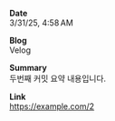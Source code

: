 **Date**  
3/31/25, 4:58 AM

**Blog**  
Velog

**Summary**  
두번째 커밋 요약 내용입니다.

**Link**  
https://example.com/2